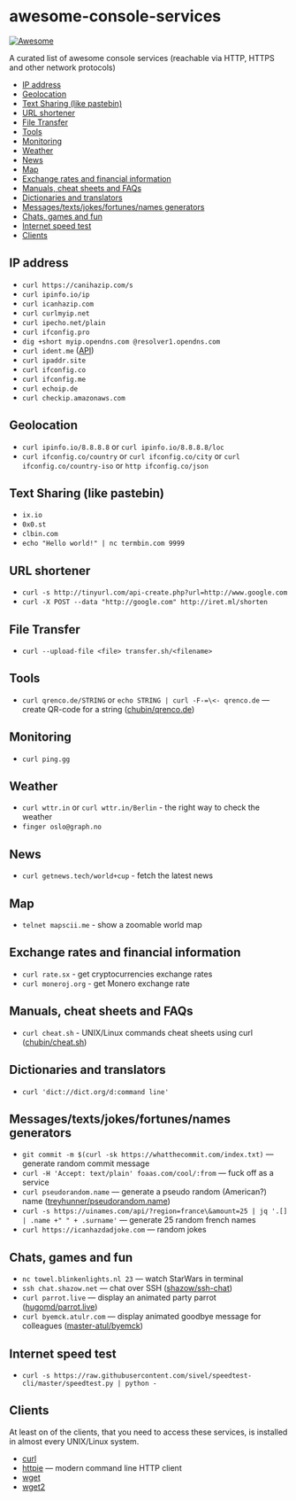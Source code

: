 # awesome-console-services

[![Awesome](https://cdn.rawgit.com/sindresorhus/awesome/d7305f38d29fed78fa85652e3a63e154dd8e8829/media/badge.svg)](https://github.com/sindresorhus/awesome)

A curated list of awesome console services (reachable via HTTP, HTTPS and other network protocols)

  - [IP address](#IP-address "IP address")
  - [Geolocation](##Geolocation "IP-based Geolocation")
  - [Text Sharing (like pastebin)](#Text-Sharing-like-pastebin "Text Sharing (like pastebin)")
  - [URL shortener](#URL-shortener "URL shortener")
  - [File Transfer](#File-Transfer "File Transfer")
  - [Tools](#Tools "Tools")
  - [Monitoring](#Monitoring "Monitoring")
  - [Weather](#Weather "Weather")
  - [News](#News "News")
  - [Map](#Map "Map")
  - [Exchange rates and financial information](#Exchange-rates-and-financial-information "Exchange rates and financial information")
  - [Manuals, cheat sheets and FAQs](#Manuals-cheat-sheets-and-FAQs "Manuals, cheat sheets and FAQs")
  - [Dictionaries and translators](#Dictionaries-and-translators "Dictionaries and translators")
  - [Messages/texts/jokes/fortunes/names generators](#Messagestextsjokesfortunesnames-generators "Messages/texts/jokes/fortunes/names generators")
  - [Chats, games and fun](#Chats-games-and-fun "Chats, games and fun")
  - [Internet speed test](#Internet-speed-test "Internet speed test")
  - [Clients](#Clients "Clients")

## IP address

* `curl https://canihazip.com/s`
* `curl ipinfo.io/ip`
* `curl icanhazip.com`
* `curl curlmyip.net`
* `curl ipecho.net/plain`
* `curl ifconfig.pro`
* `dig +short myip.opendns.com @resolver1.opendns.com`
* `curl ident.me` ([API](http://api.ident.me))
* `curl ipaddr.site`
* `curl ifconfig.co`
* `curl ifconfig.me`
* `curl echoip.de`
* `curl checkip.amazonaws.com`

## Geolocation

* `curl ipinfo.io/8.8.8.8` or `curl ipinfo.io/8.8.8.8/loc`
* `curl ifconfig.co/country` or `curl ifconfig.co/city` or `curl ifconfig.co/country-iso` or `http ifconfig.co/json`

## Text Sharing (like pastebin)

* `ix.io`
* `0x0.st`
* `clbin.com`
* `echo "Hello world!" | nc termbin.com 9999`

## URL shortener

* `curl -s http://tinyurl.com/api-create.php?url=http://www.google.com`
* `curl -X POST --data "http://google.com" http://iret.ml/shorten`

## File Transfer

* `curl --upload-file <file> transfer.sh/<filename>`

## Tools

* `curl qrenco.de/STRING` or `echo STRING | curl -F-=\<- qrenco.de` — create QR-code for a string ([chubin/qrenco.de](https://github.com/chubin/qrenco.de))

## Monitoring

* `curl ping.gg`

## Weather

* `curl wttr.in` or `curl wttr.in/Berlin` - the right way to check the weather
* `finger oslo@graph.no`

## News

* `curl getnews.tech/world+cup` - fetch the latest news

## Map

* `telnet mapscii.me` - show a zoomable world map

## Exchange rates and financial information

* `curl rate.sx` - get cryptocurrencies exchange rates
* `curl moneroj.org` - get Monero exchange rate

## Manuals, cheat sheets and FAQs

* `curl cheat.sh` - UNIX/Linux commands cheat sheets using curl ([chubin/cheat.sh](https://github.com/chubin/cheat.sh))

## Dictionaries and translators

* `curl 'dict://dict.org/d:command line'`

## Messages/texts/jokes/fortunes/names generators

* `git commit -m $(curl -sk https://whatthecommit.com/index.txt)` — generate random commit message
* `curl -H 'Accept: text/plain' foaas.com/cool/:from` — fuck off as a service
* `curl pseudorandom.name` — generate a pseudo random (American?) name ([treyhunner/pseudorandom.name](https://github.com/treyhunner/pseudorandom.name))
* `curl -s https://uinames.com/api/?region=france\&amount=25 | jq '.[] | .name +" " + .surname'` — generate 25 random french names
* `curl https://icanhazdadjoke.com` — random jokes

## Chats, games and fun

* `nc towel.blinkenlights.nl 23` — watch StarWars in terminal
* `ssh chat.shazow.net` — chat over SSH ([shazow/ssh-chat](https://github.com/shazow/ssh-chat))
* `curl parrot.live` — display an animated party parrot ([hugomd/parrot.live](https://github.com/hugomd/parrot.live))
* `curl byemck.atulr.com` — display animated goodbye message for colleagues ([master-atul/byemck](https://github.com/master-atul/byemck))

## Internet speed test

* `curl -s https://raw.githubusercontent.com/sivel/speedtest-cli/master/speedtest.py | python -`

## Clients

At least on of the clients, that you need to access these services, is installed in almost every UNIX/Linux system.

* [curl](https://github.com/curl/curl)
* [httpie](https://github.com/jakubroztocil/httpie) — modern command line HTTP client
* [wget](https://www.gnu.org/software/wget/)
* [wget2](https://gitlab.com/gnuwget/wget2)

